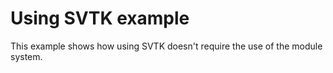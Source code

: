 # Using SVTK example

This example shows how using SVTK doesn't require the use of the module system.
